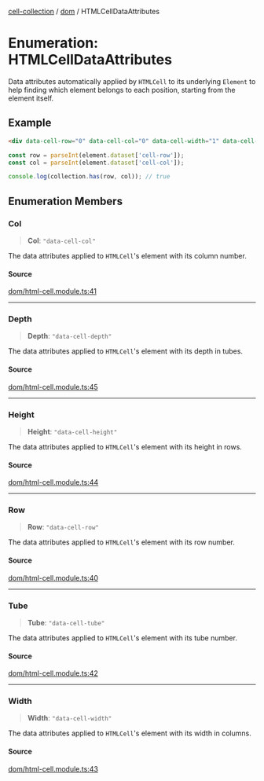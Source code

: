 [cell-collection](../../modules.md) / [dom](../index.md) / HTMLCellDataAttributes

# Enumeration: HTMLCellDataAttributes

Data attributes automatically applied by `HTMLCell` to its underlying `Element` to help finding
which element belongs to each position, starting from the element itself.

## Example

```html
<div data-cell-row="0" data-cell-col="0" data-cell-width="1" data-cell-height="1"></div>
```

```typescript
const row = parseInt(element.dataset['cell-row']);
const col = parseInt(element.dataset['cell-col']);

console.log(collection.has(row, col)); // true
```

## Enumeration Members

### Col

> **Col**: `"data-cell-col"`

The data attributes applied to `HTMLCell`'s element with its column number.

#### Source

[dom/html-cell.module.ts:41](https://github.com/benoitlahoz/cell-collection/blob/90d2a7b2a31a3dd80adcbf1669c3269d51abfb08/src/dom/html-cell.module.ts#L41)

***

### Depth

> **Depth**: `"data-cell-depth"`

The data attributes applied to `HTMLCell`'s element with its depth in tubes.

#### Source

[dom/html-cell.module.ts:45](https://github.com/benoitlahoz/cell-collection/blob/90d2a7b2a31a3dd80adcbf1669c3269d51abfb08/src/dom/html-cell.module.ts#L45)

***

### Height

> **Height**: `"data-cell-height"`

The data attributes applied to `HTMLCell`'s element with its height in rows.

#### Source

[dom/html-cell.module.ts:44](https://github.com/benoitlahoz/cell-collection/blob/90d2a7b2a31a3dd80adcbf1669c3269d51abfb08/src/dom/html-cell.module.ts#L44)

***

### Row

> **Row**: `"data-cell-row"`

The data attributes applied to `HTMLCell`'s element with its row number.

#### Source

[dom/html-cell.module.ts:40](https://github.com/benoitlahoz/cell-collection/blob/90d2a7b2a31a3dd80adcbf1669c3269d51abfb08/src/dom/html-cell.module.ts#L40)

***

### Tube

> **Tube**: `"data-cell-tube"`

The data attributes applied to `HTMLCell`'s element with its tube number.

#### Source

[dom/html-cell.module.ts:42](https://github.com/benoitlahoz/cell-collection/blob/90d2a7b2a31a3dd80adcbf1669c3269d51abfb08/src/dom/html-cell.module.ts#L42)

***

### Width

> **Width**: `"data-cell-width"`

The data attributes applied to `HTMLCell`'s element with its width in columns.

#### Source

[dom/html-cell.module.ts:43](https://github.com/benoitlahoz/cell-collection/blob/90d2a7b2a31a3dd80adcbf1669c3269d51abfb08/src/dom/html-cell.module.ts#L43)

